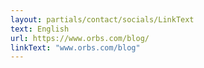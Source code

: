 ```yaml
---
layout: partials/contact/socials/LinkText
text: English
url: https://www.orbs.com/blog/
linkText: "www.orbs.com/blog"
---
```

